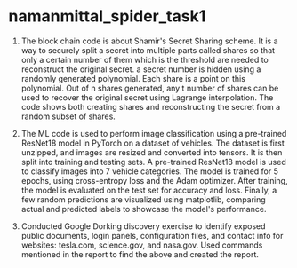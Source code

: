 # namanmittal_spider_task1
1. The block chain code is about Shamir's Secret Sharing scheme. It is a way to securely split a secret into multiple parts called shares so that only a certain number of them which is the threshold are needed to reconstruct the original secret. a secret number is hidden using a randomly generated polynomial. Each share is a point on this polynomial. Out of n shares generated, any t number of shares can be used to recover the original secret using Lagrange interpolation. The code shows both creating shares and reconstructing the secret from a random subset of shares.

2. The ML code is used to perform image classification using a pre-trained ResNet18 model in PyTorch on a dataset of vehicles. The dataset is first unzipped, and images are resized and converted into tensors. It is then split into training and testing sets. A pre-trained ResNet18 model is used to classify images into 7 vehicle categories. The model is trained for 5 epochs, using cross-entropy loss and the Adam optimizer. After training, the model is evaluated on the test set for accuracy and loss. Finally, a few random predictions are visualized using matplotlib, comparing actual and predicted labels to showcase the model's performance.

3. Conducted Google Dorking discovery exercise to identify exposed public documents, login panels, configuration files, and contact info for websites: tesla.com, science.gov, and nasa.gov.
Used commands mentioned in the report to find the above and created the report.
